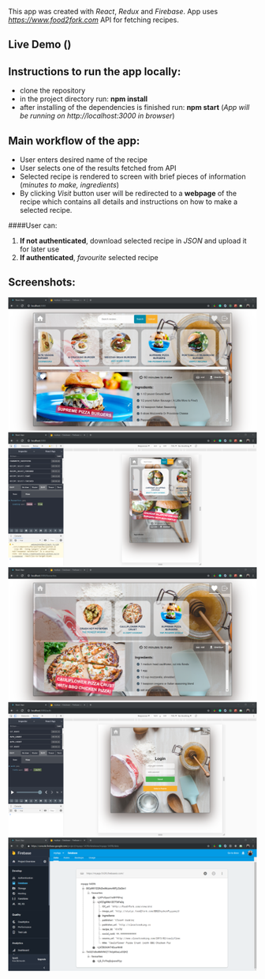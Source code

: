 This app was created with *React*, *Redux* and *Firebase*. App uses *https://www.food2fork.com* API for fetching recipes.

## Live Demo ()

## Instructions to run the app locally:
- clone the repository
- in the project directory run: **npm install**
- after installing of the dependencies is finished run: **npm start** (*App will be running on http://localhost:3000 in browser*)

## Main workflow of the app:
- User enters desired name of the recipe
- User selects one of the results fetched from API
- Selected recipe is rendered to screen with brief pieces of information (*minutes to make, ingredients*)
- By clicking *Visit* button user will be redirected to  a **webpage** of the recipe which contains all details and instructions on how to make a selected recipe.

####User can: 
1. **If not authenticated**, download selected recipe in *JSON* and upload it for later use
2. **If authenticated**, *favourite* selected recipe


## Screenshots:
 ![GitHub Logo](./src/assets/Screenshoots/Screenshot%201.png)
 ![GitHub Logo](./src/assets/Screenshoots/Screenshot%20%202.png)
 ![GitHub Logo](./src/assets/Screenshoots/Screenshot%20%203.png)
 ![GitHub Logo](./src/assets/Screenshoots/Screenshot%20%204.png)
  ![GitHub Logo](./src/assets/Screenshoots/Screenshot%205.png)